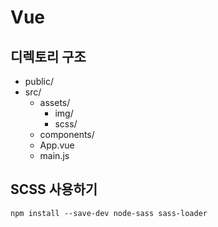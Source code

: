 # **Vue**

## **디렉토리 구조**
* public/
* src/
	* assets/
		* img/
		* scss/
	* components/
	* App.vue
	* main.js


## **SCSS 사용하기**
```
npm install --save-dev node-sass sass-loader
```
